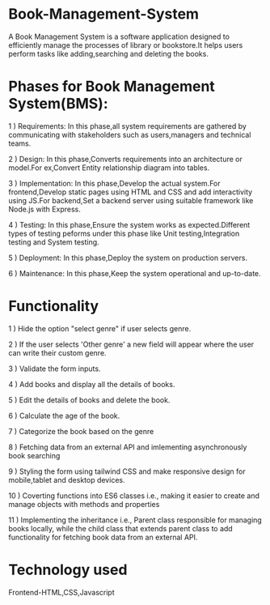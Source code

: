 # Book-Management-System
A Book Management System is a software application designed to efficiently manage the processes of library or bookstore.It helps users perform tasks like adding,searching and deleting the books.

# Phases for Book Management System(BMS):
1 ) Requirements: In this phase,all system requirements are gathered by communicating with stakeholders such as users,managers and technical teams.

2 ) Design: In this phase,Converts requirements into an architecture or model.For ex,Convert Entity relationship diagram into tables.

3 ) Implementation: In this phase,Develop the actual system.For frontend,Develop static pages using HTML and CSS and add interactivity using JS.For backend,Set a backend server using suitable framework like Node.js with Express.

4 ) Testing: In this phase,Ensure the system works as expected.Different types of testing peforms under this phase like Unit testing,Integration testing and System testing.

5 ) Deployment: In this phase,Deploy the system on production servers.

6 ) Maintenance: In this phase,Keep the system operational and up-to-date.

# Functionality
1 ) Hide the option "select genre" if user selects genre.

2 ) If the user selects 'Other genre' a new field will appear where the user can write their custom genre.

3 ) Validate the form inputs.

4 ) Add books and display all the details of books.

5 ) Edit the details of books and delete the book.
 
6 ) Calculate the age of the book.

7 ) Categorize the book based on the genre

8 ) Fetching data from an external API and imlementing asynchronously book searching

9 ) Styling the form using tailwind CSS and make responsive design for mobile,tablet and desktop devices.

10 ) Coverting functions into ES6 classes i.e., making it easier to create and manage objects with methods and properties

11 ) Implementing the inheritance i.e., Parent class responsible for managing books locally, while the child class that extends parent class to add functionality for fetching book data from an external API.

# Technology used
Frontend-HTML,CSS,Javascript